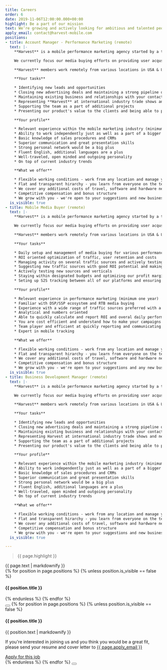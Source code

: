 ```yaml
---
title: Careers
order: 6
date: 2019-11-06T12:00:00.000+00:00
highlight: Be a part of our mission
text: We’re growing and actively looking for ambitious and talented people who would like to join us in our mission. Check the open positions below or send us an unsolicited application.
apply_email: contact@harvest-mobile.com
positions:
- title: Account Manager - Performance Marketing (remote)
  text: |-
    **Harvest** is a mobile performance marketing agency started by a team of industry experts who saw a need in the industry for a more strict approach to client services and traffic quality.

    We currently focus our media buying efforts on providing user acqusition to mobile apps. However, we are expanding into new verticals within the mobile performance marketing industry and we're looking for additional, creative team members to create that future together.

    **Harvest** members work remotely from various locations in USA & UK/Germany based on flexible conditions and strong teamwork. If you're looking to grow a new startup while working from any location in the world on your own terms, this will be a great fit for you.

    **Your tasks**

    * Identifying new leads and opportunities
    * Closing new advertising deals and maintaining a strong pipeline of accounts coming in
    * Maintaining existing business and relationships with your contacts
    * Representing **Harvest** at international industry trade shows and networking events
    * Supporting the team as a part of additional projects
    * Presenting our product's value to the clients and being able to provide them with technical feedback when requested

    **Your profile**

    * Relevant experience within the mobile marketing industry (minimum one year)
    * Ability to work independently just as well as a part of a bigger team
    * Basic knowledge of sales procedures and CRMs
    * Superior communication and great presentation skills
    * Strong personal network would be a big plus
    * Fluent English, additional languages are a plus
    * Well-traveled, open minded and outgoing personality
    * On top of current industry trends

    **What we offer**

    * Flexible working conditions - work from any location and manage your own time!
    * Flat and transparent hirarchy - you learn from everyone on the team and your tasks can be very varied
    * We cover any additional costs of travel, software and hardware needed
    * Competitive compensation and bonus structure
    * We grow with you - we're open to your suggestions and new business ideas
  is_visible: true
- title: Mobile Media Buyer (remote)
  text: |-
    **Harvest** is a mobile performance marketing agency started by a team of industry experts who saw a need in the industry for a more strict approach to client services and traffic quality.

    We currently focus our media buying efforts on providing user acqusition to mobile apps. However, we are expanding into new verticals within the mobile performance marketing industry and we're looking for additional, creative team members to create that future together.

    **Harvest** members work remotely from various locations in USA & UK/Germany based on flexible conditions and strong teamwork. If you're looking to grow a new startup while working from any location in the world on your own terms, this will be a great fit for you.

    **Your tasks**

    * Daily setup and management of media buying for various performance marketing campaigns
    * ROI oriented optimization of traffic, user retention and costs
    * Managing activity on several traffic sources and actively testing new ones on CPC/CPM model
    * Suggesting new traffic sources with good ROI potential and making sure it meets the demand of our clients
    * Actively testing new sources and verticals
    * Staying within designated budgets and optimizing our profit margin
    * Seting up S2S tracking between all of our platforms and ensuring that all data is gathered correctly

    **Your profile**

    * Relevant experience in performance marketing (minimum one year)
    * Familiar with DSP/SSP ecosystem and RTB media buying
    * Experience with a wide range of traffic sources preferred with a focus on display, video, native and similar
    * Analytical and numbers oriented
    * Able to quickly calculate and report ROI and overal daily performance. Well organized
    * You are cost efficient and understand how to make your campaigns profitable
    * Team player and efficient at quickly reporting and communicating status of each campaign
    * Expert in mobile tracking

    **What we offer**

    * Flexible working conditions - work from any location and manage your own time!
    * Flat and transparent hirarchy - you learn from everyone on the team and your tasks can be very varied
    * We cover any additional costs of travel, software and hardware needed
    * Competitive compensation and bonus structure
    * We grow with you - we're open to your suggestions and any new business ideas
  is_visible: true
- title: Business Development Manager (remote)
  text: |-
    **Harvest** is a mobile performance marketing agency started by a team of industry experts who saw a need in the industry for a more strict approach to client services and traffic quality.

    We currently focus our media buying efforts on providing user acqusition to mobile apps. However, we are expanding into new verticals within the mobile performance marketing industry and we're looking for additional, creative team members to create that future together.

    **Harvest** members work remotely from various locations in USA & UK/Germany based on flexible conditions and strong teamwork. If you're looking to grow a new startup while working from any location in the world on your own terms, this will be a great fit for you.

    **Your tasks**

    * Identifying new leads and opportunities
    * Closing new advertising deals and maintaining a strong pipeline of accounts coming in
    * Maintaining existing business and relationships with your contacts
    * Representing Harvest at international industry trade shows and networking events
    * Supporting the team as a part of additional projects
    * Presenting our product's value to the clients and being able to provide them with technical feedback when requested

    **Your profile**

    * Relevant experience within the mobile marketing industry (minimum one year)
    * Ability to work independently just as well as a part of a bigger team
    * Basic knowledge of sales procedures and CRMs
    * Superior communication and great presentation skills
    * Strong personal network would be a big plus
    * Fluent English, additional languages are a plus
    * Well-traveled, open minded and outgoing personality
    * On top of current industry trends

    **What we offer**

    * Flexible working conditions - work from any location and manage your own time!
    * Flat and transparent hirarchy - you learn from everyone on the team and your tasks can be very varied
    * We cover any additional costs of travel, software and hardware needed
    * Competitive compensation and bonus structure
    * We grow with you - we're open to your suggestions and new business ideas
  is_visible: true

---
```

<div class="row">
  <div class="col-xs-12 col-sm-6">
    <blockquote><p>{{ page.highlight }}</p></blockquote>
  </div>
  <div class="col-xs-12 col-sm-6">
    {{ page.text | markdownify }}
  </div>
</div>

<div class="positions">
  {% for position in page.positions %}
    {% unless position.is_visible == false %}
      <article data-target="{{ position.title | slugify }}" class="position u-menu-paddding">
        <h4>{{ position.title }}</h4>
      </article>
    {% endunless %}
  {% endfor %}
</div>

<div class="dialog-wrapper">
  <button class="dialog-mask"></button>
  {% for position in page.positions %}
    {% unless position.is_visible == false %}
      <div id="{{ position.title | slugify }}" class="dialog">
        <img src="{{ site.url }}/images/logo-black.svg" alt="" class="logo" />
        <h4>{{ position.title }}</h4>
        <div class="content">
          {{ position.text | markdownify }}
          <br />
          <p>If you're interested in joining us and you think you would be a great fit, please send your resume and cover letter to <a href="mailto:{{ page.apply_email }}?subject=Application for {{ position.title }}" target="_blank">{{ page.apply_email }}</a></p>
          <a href="mailto:{{ page.apply_email }}?subject=Application for {{ position.title }}" class="button button--outline" target="_blank">Apply for this job</a>
        </div>
      </div>
    {% endunless %}
  {% endfor %}
  <button class="dialog-close"></button>
</div>

